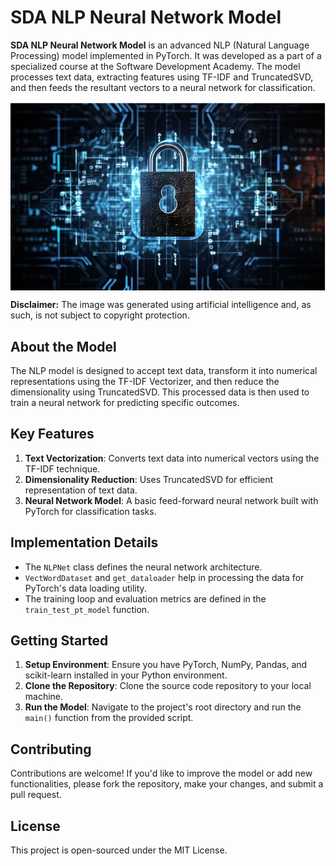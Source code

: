 # SDA NLP Neural Network Model

**SDA NLP Neural Network Model** is an advanced NLP (Natural Language Processing) model implemented in PyTorch. It was developed as a part of a specialized course at the Software Development Academy. The model processes text data, extracting features using TF-IDF and TruncatedSVD, and then feeds the resultant vectors to a neural network for classification.

<p align="center">
  <img src="project/img/data-protection.png?raw=true" alt="AI Generated Data protection" title="AI Generated Data protection" align="center">
</p>

**Disclaimer:** The image was generated using artificial intelligence and, as such, is not subject to copyright protection.

## About the Model

The NLP model is designed to accept text data, transform it into numerical representations using the TF-IDF Vectorizer, and then reduce the dimensionality using TruncatedSVD. This processed data is then used to train a neural network for predicting specific outcomes.

## Key Features

1. **Text Vectorization**: Converts text data into numerical vectors using the TF-IDF technique.
2. **Dimensionality Reduction**: Uses TruncatedSVD for efficient representation of text data.
3. **Neural Network Model**: A basic feed-forward neural network built with PyTorch for classification tasks.

## Implementation Details

- The `NLPNet` class defines the neural network architecture.
- `VectWordDataset` and `get_dataloader` help in processing the data for PyTorch's data loading utility.
- The training loop and evaluation metrics are defined in the `train_test_pt_model` function.

## Getting Started

1. **Setup Environment**: Ensure you have PyTorch, NumPy, Pandas, and scikit-learn installed in your Python environment.
2. **Clone the Repository**: Clone the source code repository to your local machine.
3. **Run the Model**: Navigate to the project's root directory and run the `main()` function from the provided script.

## Contributing

Contributions are welcome! If you'd like to improve the model or add new functionalities, please fork the repository, make your changes, and submit a pull request.

## License

This project is open-sourced under the MIT License.
